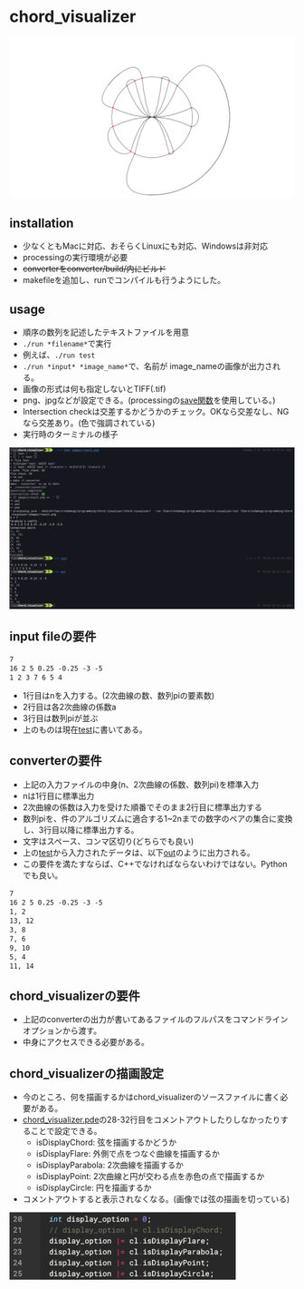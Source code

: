# chord_visualizer
<img src="images/result.png" width="800">

## installation
- 少なくともMacに対応、おそらくLinuxにも対応、Windowsは非対応
- processingの実行環境が必要
- ~~converterをconverter/build/内にビルド~~
- makefileを追加し、runでコンパイルも行うようにした。

## usage
- 順序の数列を記述したテキストファイルを用意
- `./run *filename*`で実行
- 例えば、`./run test`
- `./run *input* *image_name*`で、名前が image_nameの画像が出力される。
- 画像の形式は何も指定しないとTIFF(.tif)
- png、jpgなどが設定できる。(processingの[save関数](https://processing.org/reference/save_.html)を使用している。)
- Intersection checkは交差するかどうかのチェック。OKなら交差なし、NGなら交差あり。(色で強調されている)
- 実行時のターミナルの様子

<img src="images/terminal.png" width="800">


## input fileの要件
```
7
16 2 5 0.25 -0.25 -3 -5
1 2 3 7 6 5 4
```
- 1行目はnを入力する。(2次曲線の数、数列piの要素数)
- 2行目は各2次曲線の係数a
- 3行目は数列piが並ぶ
- 上のものは現在[test](test)に書いてある。

## converterの要件
- 上記の入力ファイルの中身(n、2次曲線の係数、数列pi)を標準入力
- nは1行目に標準出力
- 2次曲線の係数は入力を受けた順番でそのまま2行目に標準出力する
- 数列piを、件のアルゴリズムに適合する1~2nまでの数字のペアの集合に変換し、3行目以降に標準出力する。
- 文字はスペース、コンマ区切り(どちらでも良い)
- 上の[test](test)から入力されたデータは、以下[out](out)のように出力される。
- この要件を満たすならば、C++でなければならないわけではない。Pythonでも良い。

```
7
16 2 5 0.25 -0.25 -3 -5
1, 2
13, 12
3, 8
7, 6
9, 10
5, 4
11, 14
```

## chord_visualizerの要件
- 上記のconverterの出力が書いてあるファイルのフルパスをコマンドラインオプションから渡す。
- 中身にアクセスできる必要がある。

## chord_visualizerの描画設定
- 今のところ、何を描画するかはchord_visualizerのソースファイルに書く必要がある。
- [chord_visualizer.pde](chord_visualizer/chord_visualizer.pde)の28-32行目をコメントアウトしたりしなかったりすることで設定できる。
  - isDisplayChord: 弦を描画するかどうか
  - isDisplayFlare: 外側で点をつなぐ曲線を描画するか
  - isDisplayParabola: 2次曲線を描画するか
  - isDisplayPoint: 2次曲線と円が交わる点を赤色の点で描画するか
  - isDisplayCircle: 円を描画するか
- コメントアウトすると表示されなくなる。(画像では弦の描画を切っている)

<img src="images/option.png" width="400">
